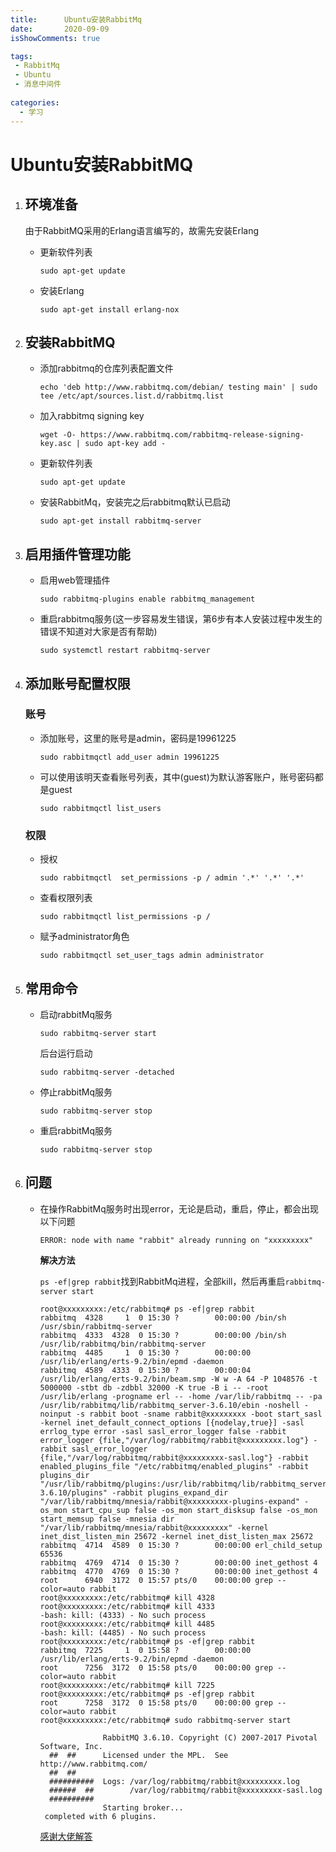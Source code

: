 ```yaml
---
title:      Ubuntu安装RabbitMq
date:       2020-09-09
isShowComments: true

tags:
 - RabbitMq
 - Ubuntu
 - 消息中间件
 
categories:
  - 学习
---
```


# **Ubuntu安装RabbitMQ**

1. ## 环境准备

   由于RabbitMQ采用的Erlang语言编写的，故需先安装Erlang

   - 更新软件列表

     ```shell
     sudo apt-get update
     ```

   - 安装Erlang

     ```shell
     sudo apt-get install erlang-nox 
     ```

2. ## **安装**RabbitMQ

   - 添加rabbitmq的仓库列表配置文件

     ```
     echo 'deb http://www.rabbitmq.com/debian/ testing main' | sudo tee /etc/apt/sources.list.d/rabbitmq.list
     ```

   - 加入rabbitmq signing key

     ```
     wget -O- https://www.rabbitmq.com/rabbitmq-release-signing-key.asc | sudo apt-key add -
     ```

   - 更新软件列表

     ```
     sudo apt-get update
     ```

   - 安装RabbitMq，安装完之后rabbitmq默认已启动

     ```
     sudo apt-get install rabbitmq-server
     ```

3. ## 启用插件管理功能

   - 启用web管理插件

     ```
     sudo rabbitmq-plugins enable rabbitmq_management
     ```

   - 重启rabbitmq服务(这一步容易发生错误，第6步有本人安装过程中发生的错误不知道对大家是否有帮助)

     ```
     sudo systemctl restart rabbitmq-server
     ```

4. ## 添加账号配置权限

   ### 账号

   - 添加账号，这里的账号是admin，密码是19961225

     ```shell
     sudo rabbitmqctl add_user admin 19961225
     ```

   - 可以使用该明天查看账号列表，其中(guest)为默认游客账户，账号密码都是guest

     ```shell
     sudo rabbitmqctl list_users
     ```

   ### 权限

   - 授权

     ```shell
     sudo rabbitmqctl  set_permissions -p / admin '.*' '.*' '.*'
     ```

   - 查看权限列表

     ```shell
     sudo rabbitmqctl list_permissions -p /
     ```

   - 赋予administrator角色

     ```shell
     sudo rabbitmqctl set_user_tags admin administrator
     ```

5. ## 常用命令

   - 启动rabbitMq服务

     ```shell
     sudo rabbitmq-server start
     ```

     后台运行启动

     ```shell
     sudo rabbitmq-server -detached
     ```

   - 停止rabbitMq服务

     ```shell
     sudo rabbitmq-server stop
     ```

   - 重启rabbitMq服务

     ```shell
     sudo rabbitmq-server stop
     ```

6. ## 问题

   - 在操作RabbitMq服务时出现error，无论是启动，重启，停止，都会出现以下问题

     ```shell
     ERROR: node with name "rabbit" already running on "xxxxxxxxx"
     ```

     **解决方法**

     `ps -ef|grep rabbit`找到RabbitMq进程，全部kill，然后再重启`rabbitmq-server start`

     ```
     root@xxxxxxxxx:/etc/rabbitmq# ps -ef|grep rabbit
     rabbitmq  4328     1  0 15:30 ?        00:00:00 /bin/sh /usr/sbin/rabbitmq-server
     rabbitmq  4333  4328  0 15:30 ?        00:00:00 /bin/sh /usr/lib/rabbitmq/bin/rabbitmq-server
     rabbitmq  4485     1  0 15:30 ?        00:00:00 /usr/lib/erlang/erts-9.2/bin/epmd -daemon
     rabbitmq  4589  4333  0 15:30 ?        00:00:04 /usr/lib/erlang/erts-9.2/bin/beam.smp -W w -A 64 -P 1048576 -t 5000000 -stbt db -zdbbl 32000 -K true -B i -- -root /usr/lib/erlang -progname erl -- -home /var/lib/rabbitmq -- -pa /usr/lib/rabbitmq/lib/rabbitmq_server-3.6.10/ebin -noshell -noinput -s rabbit boot -sname rabbit@xxxxxxxxx -boot start_sasl -kernel inet_default_connect_options [{nodelay,true}] -sasl errlog_type error -sasl sasl_error_logger false -rabbit error_logger {file,"/var/log/rabbitmq/rabbit@xxxxxxxxx.log"} -rabbit sasl_error_logger {file,"/var/log/rabbitmq/rabbit@xxxxxxxxx-sasl.log"} -rabbit enabled_plugins_file "/etc/rabbitmq/enabled_plugins" -rabbit plugins_dir "/usr/lib/rabbitmq/plugins:/usr/lib/rabbitmq/lib/rabbitmq_server-3.6.10/plugins" -rabbit plugins_expand_dir "/var/lib/rabbitmq/mnesia/rabbit@xxxxxxxxx-plugins-expand" -os_mon start_cpu_sup false -os_mon start_disksup false -os_mon start_memsup false -mnesia dir "/var/lib/rabbitmq/mnesia/rabbit@xxxxxxxxx" -kernel inet_dist_listen_min 25672 -kernel inet_dist_listen_max 25672
     rabbitmq  4714  4589  0 15:30 ?        00:00:00 erl_child_setup 65536
     rabbitmq  4769  4714  0 15:30 ?        00:00:00 inet_gethost 4
     rabbitmq  4770  4769  0 15:30 ?        00:00:00 inet_gethost 4
     root      6940  3172  0 15:57 pts/0    00:00:00 grep --color=auto rabbit
     root@xxxxxxxxx:/etc/rabbitmq# kill 4328
     root@xxxxxxxxx:/etc/rabbitmq# kill 4333
     -bash: kill: (4333) - No such process
     root@xxxxxxxxx:/etc/rabbitmq# kill 4485
     -bash: kill: (4485) - No such process
     root@xxxxxxxxx:/etc/rabbitmq# ps -ef|grep rabbit
     rabbitmq  7225     1  0 15:58 ?        00:00:00 /usr/lib/erlang/erts-9.2/bin/epmd -daemon
     root      7256  3172  0 15:58 pts/0    00:00:00 grep --color=auto rabbit
     root@xxxxxxxxx:/etc/rabbitmq# kill 7225
     root@xxxxxxxxx:/etc/rabbitmq# ps -ef|grep rabbit
     root      7258  3172  0 15:58 pts/0    00:00:00 grep --color=auto rabbit
     root@xxxxxxxxx:/etc/rabbitmq# sudo rabbitmq-server start
     
                   RabbitMQ 3.6.10. Copyright (C) 2007-2017 Pivotal Software, Inc.
       ##  ##      Licensed under the MPL.  See http://www.rabbitmq.com/
       ##  ##
       ##########  Logs: /var/log/rabbitmq/rabbit@xxxxxxxxx.log
       ######  ##        /var/log/rabbitmq/rabbit@xxxxxxxxx-sasl.log
       ##########
                   Starting broker...
      completed with 6 plugins.
     ```

     [感谢大佬解答](https://blog.csdn.net/qq_27383857/article/details/105143928)

